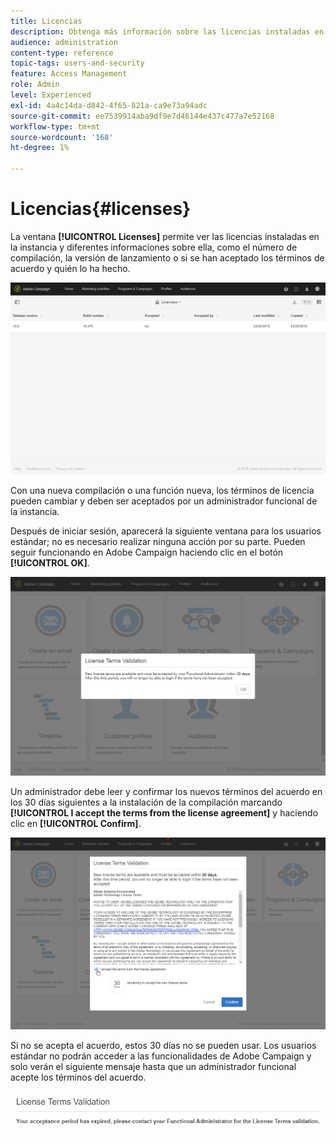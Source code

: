 ```yaml
---
title: Licencias
description: Obtenga más información sobre las licencias instaladas en la instancia.
audience: administration
content-type: reference
topic-tags: users-and-security
feature: Access Management
role: Admin
level: Experienced
exl-id: 4a4c14da-d842-4f65-821a-ca9e73a94adc
source-git-commit: ee7539914aba9df9e7d46144e437c477a7e52168
workflow-type: tm+mt
source-wordcount: '168'
ht-degree: 1%

---
```


# Licencias{#licenses}

La ventana **[!UICONTROL Licenses]** permite ver las licencias instaladas en la instancia y diferentes informaciones sobre ella, como el número de compilación, la versión de lanzamiento o si se han aceptado los términos de acuerdo y quién lo ha hecho.

![](assets/license_1.png)

Con una nueva compilación o una función nueva, los términos de licencia pueden cambiar y deben ser aceptados por un administrador funcional de la instancia.

Después de iniciar sesión, aparecerá la siguiente ventana para los usuarios estándar; no es necesario realizar ninguna acción por su parte. Pueden seguir funcionando en Adobe Campaign haciendo clic en el botón **[!UICONTROL OK]**.

![](assets/license_2.png)

Un administrador debe leer y confirmar los nuevos términos del acuerdo en los 30 días siguientes a la instalación de la compilación marcando **[!UICONTROL I accept the terms from the license agreement]** y haciendo clic en **[!UICONTROL Confirm]**.

![](assets/license_3.png)

Si no se acepta el acuerdo, estos 30 días no se pueden usar. Los usuarios estándar no podrán acceder a las funcionalidades de Adobe Campaign y solo verán el siguiente mensaje hasta que un administrador funcional acepte los términos del acuerdo.

![](assets/license_4.png)
